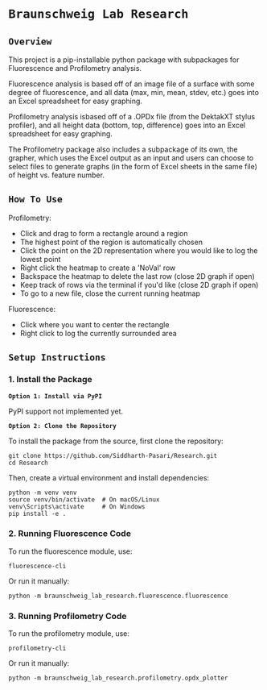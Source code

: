 # **`Braunschweig Lab Research`**

## **`Overview`**

This project is a pip-installable python package with subpackages for Fluorescence and Profilometry analysis.

Fluorescence analysis is based off of an image file of a surface with some degree of fluorescence, and all data (max, min, mean, stdev, etc.) goes into an Excel spreadsheet for easy graphing.

Profilometry analysis isbased off of a .OPDx file (from the DektakXT stylus profiler), and all height data (bottom, top, difference) goes into an Excel spreadsheet for easy graphing.

The Profilometry package also includes a subpackage of its own, the grapher, which uses the Excel output as an input and users can choose to select files to generate graphs (in the form of Excel sheets in the same file) of height vs. feature number.

## **`How To Use`**

Profilometry:
- Click and drag to form a rectangle around a region
- The highest point of the region is automatically chosen
- Click the point on the 2D representation where you would like to log the lowest point
- Right click the heatmap to create a 'NoVal' row
- Backspace the heatmap to delete the last row (close 2D graph if open)
- Keep track of rows via the terminal if you'd like (close 2D graph if open)
- To go to a new file, close the current running heatmap

Fluorescence:
- Click where you want to center the rectangle
- Right click to log the currently surrounded area

## **`Setup Instructions`**

### 1. Install the Package

**`Option 1: Install via PyPI`**

PyPI support not implemented yet.

**`Option 2: Clone the Repository`**

To install the package from the source, first clone the repository:

    git clone https://github.com/Siddharth-Pasari/Research.git
    cd Research

Then, create a virtual environment and install dependencies:

    python -m venv venv
    source venv/bin/activate  # On macOS/Linux
    venv\Scripts\activate     # On Windows
    pip install -e .

### 2. Running Fluorescence Code

To run the fluorescence module, use:

    fluorescence-cli

Or run it manually:

    python -m braunschweig_lab_research.fluorescence.fluorescence

### 3. Running Profilometry Code

To run the profilometry module, use:

    profilometry-cli

Or run it manually:

    python -m braunschweig_lab_research.profilometry.opdx_plotter
